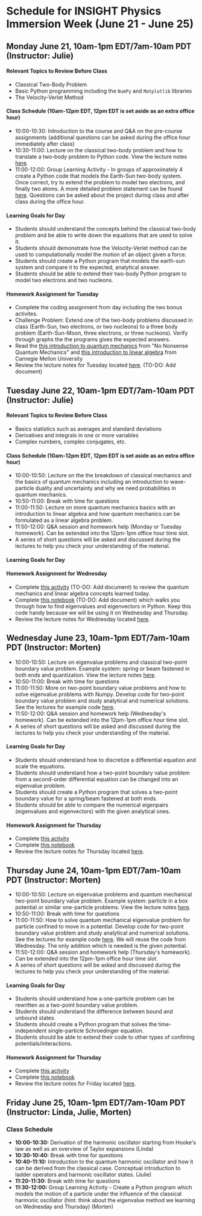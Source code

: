 # Schedule for INSIGHT Physics Immersion Week (June 21 - June 25)

## Monday June 21, 10am-1pm EDT/7am-10am PDT (Instructor: Julie)

#### Relevant Topics to Review Before Class
* Classical Two-Body Problem
* Basic Python programming including the `NumPy` and `Matplotlib` libraries
* The Velocity-Verlet Method

#### Class Schedule (10am-12pm EDT, 12pm EDT is set aside as an extra office hour)
* 10:00-10:30: Introduction to the course and Q&A on the pre-course assignments (additional questions can be asked during the office hour immediately after class)
* 10:30-11:00: Lecture on the classical two-body problem and how to translate a two-body problem to Python code.   View the lecture notes [here](docs/src/JuliesMaterial/Day1Lec2.ipynb).
* 11:00-12:00: Group Learning Activity - In groups of approximately 4 create a Python code that models the Earth-Sun two-body system.  Once correct, try to extend the problem to model two electrons, and finally two atoms.  A more detailed problem statement can be found [here](docs/src/JuliesMaterial/Day1Activity1.ipynb).  Questions can be asked about the project during class and after class during the office hour.

#### Learning Goals for Day
* Students should understand the concepts behind the classical two-body problem and be able to write down the equations that are used to solve it.
* Students should demonstrate how the Velocity-Verlet method can be used to computationally model the motion of an object given a force.
* Students should create a Python program that models the earth-sun system and compare it to the expected, analytical answer.
* Students should be able to extend their two-body Python program to model two electrons and two nucleons.

#### Homework Assignment for Tuesday
* Complete the coding assignment from day including the two bonus activites.
* Challenge Problem: Extend one of the two-body problems discussed in class (Earth-Sun, two electrons, or two nucleons) to a three body problem (Earth-Sun-Moon, three electrons, or three nucleons).  Verify through graphs the the programs gives the expected answers.
* Read the [this introduction to quantum mechanics](docs/src/JuliesMaterial/quantum.pdf) from "No Nonsense Quantum Mechanics" and [this introduction to linear algebra](docs/src/JuliesMaterial/la.pdf) from Carnegie Mellon University
* Review the lecture notes for Tuesday located [here](docs/src/JuliesMaterial/Day2.ipynb). (TO-DO: Add document)


## Tuesday June 22, 10am-1pm EDT/7am-10am PDT (Instructor: Julie)

#### Relevant Topics to Review Before Class
* Basics statistics such as averages and standard deviations
* Derivatives and integrals in one or more variables
* Complex numbers, complex conjugates, etc.

#### Class Schedule (10am-12pm EDT, 12pm EDT is set aside as an extra office hour)
* 10:00-10:50: Lecture on the the breakdown of classical mechanics and the basics of quantum mechanics including an introduction to wave-particle duality and uncertainty and why we need probabilities in quantum mechanics.
* 10:50-11:00: Break with time for questions
* 11:00-11:50: Lecture on more quantum mechanics basics with an introduction to linear algebra and how quantum mechanics can be formulated as a linear algebra problem.  
* 11:50-12:00: Q&A session and homework help (Monday or Tuesday homework).  Can be extended into the 12pm-1pm office hour time slot.
* A series of short questions will be asked and discussed during the lectures to help you check your understanding of the material.  

#### Learning Goals for Day

#### Homework Assignment for Wednesday
* Complete [this activity](docs/src/JuliesMaterials/Day2HW1.md) (TO-DO: Add document) to review the quantum mechanics and linear algebra concepts learned today.
* Complete [this notebook](doscs/src/JulieMaterials/Day2HW1.ipynb) (TO-DO: Add document) which walks you through how to find eigenvalues and eigenvectors in Python.  Keep this code handy because we will be using it on Wednesday and Thursday.
* Review the lecture notes for Wednesday located [here](docs/src/MortensMaterial/Day3Lec.ipynb).

## Wednesday June 23, 10am-1pm EDT/7am-10am PDT (Instructor: Morten)
* 10:00-10:50: Lecture on eigenvalue problems and classical two-point boundary value problem. Example system: spring or beam fastened in both ends and quantization. View the lecture notes [here](docs/src/MortensMaterial/Day3Lec.ipynb).
* 10:50-11:00: Break with time for questions
* 11:00-11:50: More on two-point boundary value problems and how to solve eigenvalue problems with Numpy. Develop code for two-point boundary value problem and study analytical and numerical solutions. See the lectures for example code [here](docs/src/MortensMaterial/Day3Lec.ipynb).
* 11:50-12:00: Q&A session and homework help (Wednesday's homework).  Can be extended into the 12pm-1pm office hour time slot.
* A series of short questions will be asked and discussed during the lectures to help you check your understanding of the material.  

#### Learning Goals for Day
* Students should understand how to discretize a differential equation and scale the equations.
* Students should understand how a two-point boundary value problem from a second-order differential equation can be changed into an eigenvalue problem.
* Students should create a Python program that solves a two-point boundary value for a spring/beam fastened at both ends.
* Students should be able to compare the numerical eigenpairs (eigenvalues and eigenvectors) with the given analytical ones.


#### Homework Assignment for Thursday
* Complete [this activity](docs/src/MortensMaterials/Day3HW1.md) 
* Complete [this notebook](docs/src/MortensMaterials/Day3HW1.ipynb) 
* Review the lecture notes for Thursday located [here](docs/src/MortensMaterial/Day4Lec.ipynb).




## Thursday June 24, 10am-1pm EDT/7am-10am PDT (Instructor: Morten)
* 10:00-10:50: Lecture on eigenvalue problems and quantum mechanical two-point boundary value problem. Example system: particle in a box potential or similar one-particle problems. View the lecture notes [here](docs/src/MortensMaterial/Day4Lec1ipynb).
* 10:50-11:00: Break with time for questions
* 11:00-11:50: How to solve quantum mechanical eigenvalue problem for particle confined to move in a potential. Develop code for two-point boundary value problem and study analytical and numerical solutions. See the lectures for example code [here](docs/src/MortensMaterial/Day4Lec.ipynb). We will reuse the code from Wednesday. The only addition which is needed is the given potential. 
* 11:50-12:00: Q&A session and homework help (Thursday's homework).  Can be extended into the 12pm-1pm office hour time slot.
* A series of short questions will be asked and discussed during the lectures to help you check your understanding of the material.  

#### Learning Goals for Day
* Students should understand how a one-particle problem can be rewritten as a two-point boundary value problem.
* Students should understand the difference between bound and unbound states.
* Students should create a Python program that solves the time-independent single-particle Schroedinger equation.
* Students should be able to extend their code to other types of confining potentials/interactions.


#### Homework Assignment for Thursday
* Complete [this activity](docs/src/MortensMaterials/Day4HW1.md) 
* Complete [this notebook](docs/src/MortensMaterials/Day4HW1.ipynb) 
* Review the lecture notes for Friday located [here](docs/src/MortensMaterial/Day5Lec1.ipynb).


## Friday June 25, 10am-1pm EDT/7am-10am PDT (Instructor: Linda, Julie, Morten)

### Class Schedule
* **10:00-10:30:** Derivation of the harmonic oscillator starting from Hooke's law as well as an overview of Taylor expansions (Linda)
* **10:30-10:40:** Break with time for questions
* **10:40-11:10:** Introduction to the quantum harmonic oscillator and how it can be derived from the classical case.  Conceptual introduction to ladder operators and harmonic oscillator states. (Julie)
* **11:20-11:30:** Break with time for questions
* **11:30-12:00:** Group Learning Activity - Create a Python program which models the motion of a particle under the influence of the classical harmonic oscillator (hint: think about the eigenvalue method we learning on Wednesday and Thursday) (Morten)
